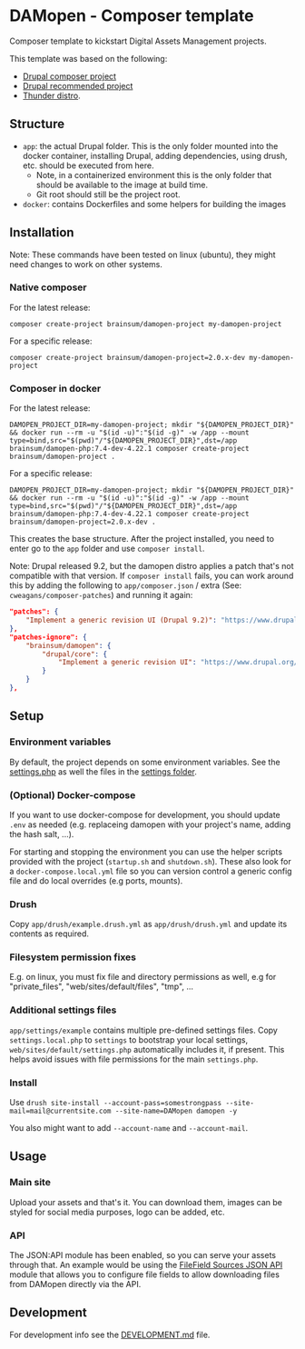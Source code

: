 # DAMopen - Composer template

Composer template to kickstart Digital Assets Management projects.

This template was based on the following:

- [Drupal composer project](https://github.com/drupal-composer/drupal-project)
- [Drupal recommended project](https://www.drupal.org/docs/develop/using-composer/starting-a-site-using-drupal-composer-project-templates)
- [Thunder distro](https://github.com/thunder/thunder-project).

## Structure

- `app`: the actual Drupal folder. This is the only folder mounted into the docker container, installing Drupal, adding dependencies, using drush, etc. should be executed from here.
    - Note, in a containerized environment this is the only folder that should be available to the image at build time.
    - Git root should still be the project root.
- `docker`: contains Dockerfiles and some helpers for building the images 

## Installation

Note: These commands have been tested on linux (ubuntu), they might need changes to work on other systems.

### Native composer

For the latest release:
```shell script
composer create-project brainsum/damopen-project my-damopen-project
```

For a specific release:
```shell script
composer create-project brainsum/damopen-project=2.0.x-dev my-damopen-project
```

### Composer in docker

For the latest release:
```shell script
DAMOPEN_PROJECT_DIR=my-damopen-project; mkdir "${DAMOPEN_PROJECT_DIR}" && docker run --rm -u "$(id -u)":"$(id -g)" -w /app --mount type=bind,src="$(pwd)"/"${DAMOPEN_PROJECT_DIR}",dst=/app brainsum/damopen-php:7.4-dev-4.22.1 composer create-project brainsum/damopen-project .
```

For a specific release:
```shell script
DAMOPEN_PROJECT_DIR=my-damopen-project; mkdir "${DAMOPEN_PROJECT_DIR}" && docker run --rm -u "$(id -u)":"$(id -g)" -w /app --mount type=bind,src="$(pwd)"/"${DAMOPEN_PROJECT_DIR}",dst=/app brainsum/damopen-php:7.4-dev-4.22.1 composer create-project brainsum/damopen-project=2.0.x-dev .
```

This creates the base structure. After the project installed, you need to enter go to the `app` folder and use `composer install`.

Note: Drupal released 9.2, but the damopen distro applies a patch that's not compatible with that version. If `composer install` fails, you can work around this by adding the following to `app/composer.json` / extra (See: `cweagans/composer-patches`) and running it again:
```json
"patches": {
    "Implement a generic revision UI (Drupal 9.2)": "https://www.drupal.org/files/issues/2021-03-24/2350939-164.patch"
},
"patches-ignore": {
    "brainsum/damopen": {
        "drupal/core": {
            "Implement a generic revision UI": "https://www.drupal.org/files/issues/2021-02-04/2350939-156-9.1.x.patch"
        }
    }
},
```

## Setup

### Environment variables

By default, the project depends on some environment variables. See the [settings.php](./app/web/sites/default/settings.php) as well the files in the [settings folder](./app/settings).

### (Optional) Docker-compose

If you want to use docker-compose for development, you should update `.env` as needed (e.g. replaceing damopen with your project's name, adding the hash salt, ...).

For starting and stopping the environment you can use the helper scripts provided with the project (`startup.sh` and `shutdown.sh`). These also look for a `docker-compose.local.yml` file so you can version control a generic config file and do local overrides (e.g ports, mounts).

### Drush

Copy `app/drush/example.drush.yml` as `app/drush/drush.yml` and update its contents as required.

### Filesystem permission fixes

E.g. on linux, you must fix file and directory permissions as well, e.g for "private_files", "web/sites/default/files", "tmp", ...

### Additional settings files

`app/settings/example` contains multiple pre-defined settings files. Copy `settings.local.php` to `settings` to bootstrap your local settings, `web/sites/default/settings.php` automatically includes it, if present. This helps avoid issues with file permissions for the main `settings.php`.

### Install

Use `drush site-install --account-pass=somestrongpass --site-mail=mail@currentsite.com --site-name=DAMopen damopen -y`

You also might want to add `--account-name` and `--account-mail`.

## Usage
### Main site

Upload your assets and that's it. You can download them, images can be styled for social media purposes, logo can be added, etc.

### API

The JSON:API module has been enabled, so you can serve your assets through that. An example would be using the [FileField Sources JSON API
](https://www.drupal.org/project/filefield_sources_jsonapi) module that allows you to configure file fields to allow downloading files from DAMopen directly via the API.

## Development

For development info see the [DEVELOPMENT.md](./DEVELOPMENT.md) file.
